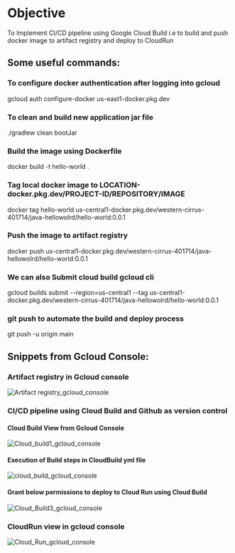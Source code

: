# Objective
 To Implement CI/CD pipeline using Google Cloud Build i.e to build and push docker image to artifact registry and deploy to CloudRun

## Some useful commands: 
### To configure docker authentication after logging into gcloud
gcloud auth configure-docker us-east1-docker.pkg.dev

### To clean and build new application jar file
./gradlew clean bootJar

### Build the image using Dockerfile
docker build -t hello-world .

### Tag local docker image to LOCATION-docker.pkg.dev/PROJECT-ID/REPOSITORY/IMAGE
docker tag hello-world us-central1-docker.pkg.dev/western-cirrus-401714/java-hellowolrd/hello-world:0.0.1

### Push the image to artifact registry
docker push us-central1-docker.pkg.dev/western-cirrus-401714/java-hellowolrd/hello-world:0.0.1

### We can also Submit cloud build gcloud cli
gcloud builds submit --region=us-central1 --tag us-central1-docker.pkg.dev/western-cirrus-401714/java-hellowolrd/hello-world:0.0.1

### git push to automate the build and deploy process
git push -u origin main

## Snippets from Gcloud Console: 

### Artifact registry in Gcloud console
![Artifact registry_gcloud_console](https://github.com/gurudu/sample-gcloud-build/assets/24590030/ea83ff0a-318f-4a77-b6f4-5b4b44f93251)

### CI/CD pipeline using Cloud Build and Github as version control
 #### Cloud Build View from Gcloud Console
 ![Cloud_build1_gcloud_console](https://github.com/gurudu/sample-gcloud-build/assets/24590030/65e551c9-0676-4a95-a7e8-17249f54955e)

 #### Execution of Build steps  in CloudBuild yml file
 ![cloud_build_gcloud_console](https://github.com/gurudu/sample-gcloud-build/assets/24590030/14de57b0-be07-4e2e-aee9-932cfd665564)

 #### Grant below permissions to deploy to Cloud Run using Cloud Build
 ![Cloud_Build3_gcloud_console](https://github.com/gurudu/sample-gcloud-build/assets/24590030/715dd2ee-ad27-4314-bf8f-466ca708701d)


### CloudRun view in gcloud console
 ![Cloud_Run_gcloud_console](https://github.com/gurudu/sample-gcloud-build/assets/24590030/d44da3ca-bdd3-4588-8c0f-d4366afbcfe9) 
